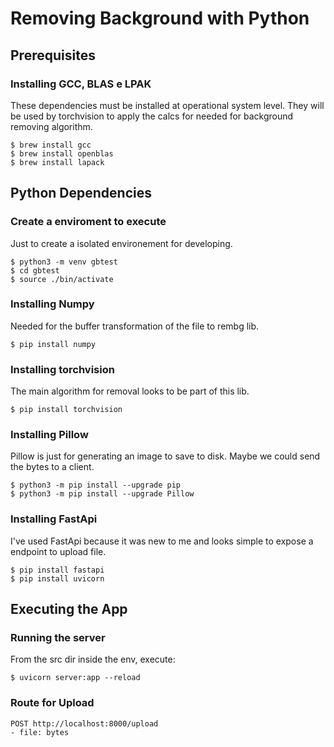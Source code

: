 # Removing Background with Python

## Prerequisites

### Installing GCC, BLAS e LPAK

These dependencies must be installed at operational system level. They will be used by torchvision to apply the calcs for needed for background removing algorithm.

```
$ brew install gcc
$ brew install openblas
$ brew install lapack
```

## Python Dependencies

### Create a enviroment to execute

Just to create a isolated environement for developing.

```
$ python3 -m venv gbtest
$ cd gbtest
$ source ./bin/activate
```

### Installing Numpy

Needed for the buffer transformation of the file to rembg lib.

```
$ pip install numpy
```

### Installing torchvision

The main algorithm for removal looks to be part of this lib.

``````
$ pip install torchvision
``````

### Installing Pillow

Pillow is just for generating an image to save to disk. Maybe we could send the bytes to a client.

```
$ python3 -m pip install --upgrade pip
$ python3 -m pip install --upgrade Pillow
```

### Installing FastApi

I've used FastApi because it was new to me and looks simple to expose a endpoint to upload file.

```
$ pip install fastapi
$ pip install uvicorn
```

## Executing the App

### Running the server

From the src dir inside the env, execute:

```
$ uvicorn server:app --reload
```

### Route for Upload

```
POST http://localhost:8000/upload
- file: bytes
```

